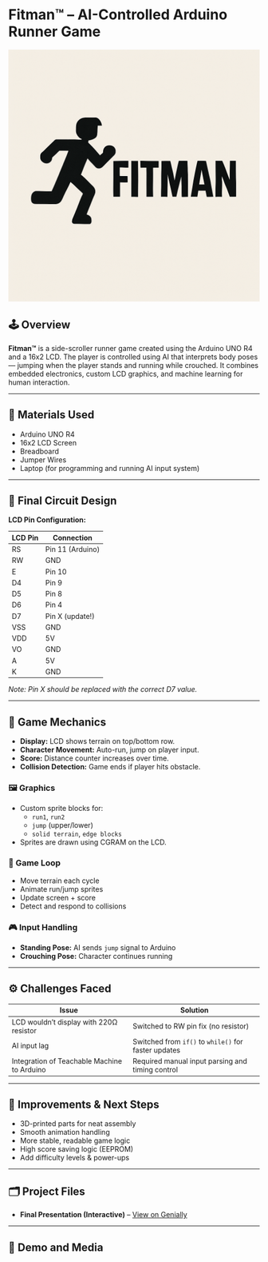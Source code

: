 # Fitman™ – AI-Controlled Arduino Runner Game

![Fitman Logo](Media/photos/fitmanlogo.png) <!-- Optional -->

## 🕹️ Overview
**Fitman™** is a side-scroller runner game created using the Arduino UNO R4 and a 16x2 LCD. The player is controlled using AI that interprets body poses — jumping when the player stands and running while crouched. It combines embedded electronics, custom LCD graphics, and machine learning for human interaction.

---

## 🧰 Materials Used
- Arduino UNO R4
- 16x2 LCD Screen
- Breadboard
- Jumper Wires
- Laptop (for programming and running AI input system)

---

## 🔌 Final Circuit Design

**LCD Pin Configuration:**

| LCD Pin | Connection      |
|---------|-----------------|
| RS      | Pin 11 (Arduino)|
| RW      | GND             |
| E       | Pin 10          |
| D4      | Pin 9           |
| D5      | Pin 8           |
| D6      | Pin 4           |
| D7      | Pin X (update!) |
| VSS     | GND             |
| VDD     | 5V              |
| VO      | GND             |
| A       | 5V              |
| K       | GND             |

*Note: Pin X should be replaced with the correct D7 value.*

---

## 🧠 Game Mechanics

- **Display:** LCD shows terrain on top/bottom row.
- **Character Movement:** Auto-run, jump on player input.
- **Score:** Distance counter increases over time.
- **Collision Detection:** Game ends if player hits obstacle.

### 🖼️ Graphics
- Custom sprite blocks for:
  - `run1`, `run2`
  - `jump` (upper/lower)
  - `solid terrain`, `edge blocks`
- Sprites are drawn using CGRAM on the LCD.

### 🔁 Game Loop
- Move terrain each cycle
- Animate run/jump sprites
- Update screen + score
- Detect and respond to collisions

### 🎮 Input Handling
- **Standing Pose:** AI sends `jump` signal to Arduino
- **Crouching Pose:** Character continues running

---

## ⚙️ Challenges Faced

| Issue | Solution |
|-------|----------|
| LCD wouldn’t display with 220Ω resistor | Switched to RW pin fix (no resistor) |
| AI input lag | Switched from `if()` to `while()` for faster updates |
| Integration of Teachable Machine to Arduino | Required manual input parsing and timing control |

---

## 🧪 Improvements & Next Steps
- 3D-printed parts for neat assembly
- Smooth animation handling
- More stable, readable game logic
- High score saving logic (EEPROM)
- Add difficulty levels & power-ups

---

## 🗂️ Project Files

- **Final Presentation (Interactive)** – [View on Genially](https://view.genially.com/6846401c180c2c8579636b23/presentation-fitman)

---

## 📸 Demo and Media


  
